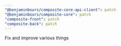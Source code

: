 ```yaml
---
"@benjaminbours/composite-core-api-client": patch
"@benjaminbours/composite-core": patch
"composite-front": patch
"composite-back": patch
---
```


Fix and improve various things
